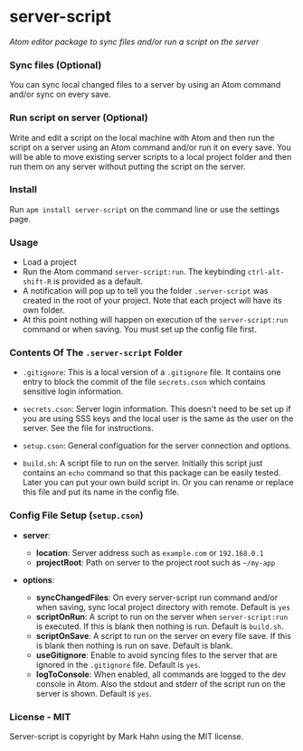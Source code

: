 # server-script

*Atom editor package to sync files and/or run a script on the server*

### Sync files (Optional)

You can sync local changed files to a server by using an Atom command and/or sync on every save.

### Run script on server (Optional)

Write and edit a script on the local machine with Atom and then run the script on a server using an Atom command and/or run it on every save. You will be able to move existing server scripts to a local project folder and then run them on any server without putting the script on the server.

### Install

Run `apm install server-script` on the command line or use the settings page.

### Usage

- Load a project
- Run the Atom command `server-script:run`.  The keybinding `ctrl-alt-shift-R` is provided as a default.
- A notification will pop up to tell you the folder `.server-script` was created in the root of your project. Note that each project will have its own folder.
- At this point nothing will happen on execution of the `server-script:run` command or when saving. You must set up the config file first.

### Contents Of The `.server-script` Folder

- `.gitignore`: This is a local version of a `.gitignore` file.  It contains one entry to block the commit of the file `secrets.cson` which contains sensitive login information.

- `secrets.cson`: Server login information. This doesn't need to be set up if you are using SSS keys and the local user is the same as the user on the server.  See the file for instructions.

- `setup.cson`: General configuation for the server connection and options.

- `build.sh`: A script file to run on the server. Initially this script just contains an `echo` command so that this package can be easily tested.  Later you can put your own build script in.  Or you can rename or replace this file and put its name in the config file.

### Config File Setup (`setup.cson`)

- **server**:
  - **location**: Server address such as `example.com` or `192.168.0.1`
  - **projectRoot**: Path on server to the project root such as `~/my-app`


- **options**:
  - **syncChangedFiles**: On every server-script run command and/or when saving, sync local project directory with remote.  Default is `yes`
  - **scriptOnRun**:  A script to run on the server when `server-script:run` is executed. If this is blank then nothing is run.  Default is `build.sh`.
  - **scriptOnSave**:  A script to run on the server on every file save. If this is blank then nothing is run on save.  Default is blank.
  - **useGitignore**: Enable to avoid syncing files to the server that are ignored in the `.gitignore` file.  Default is `yes`.
  - **logToConsole**: When enabled, all commands are logged to the dev console in Atom. Also the stdout and stderr of the script run on the server is shown.  Default is `yes`.
   
### License - MIT
  Server-script is copyright by Mark Hahn using the MIT license.